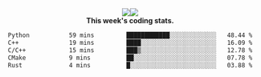 <div align="center" style="display: flex; justify-content: center; align-items: center; height: auto;">
  <div style="display: flex; align-items: center;">
    <img src="https://github-readme-streak-stats.herokuapp.com/?user=innerviewer&theme=black-ice&hide_border=true&stroke=0000&background=0D1117&ring=0080FF&fire=0080FF&currStreakLabel=0080FF" style="height: auto;" />
  </div>
  <div>
    <img src="https://github-readme-stats-one-bice.vercel.app/api/top-langs/?username=innerviewer&role=OWNER,ORGANIZATION_MEMBER,COLLABORATOR&show_icons=true&count_private=true&hide_border=true&title_color=0080FF&icon_color=ffffff&text_color=c9d1d9&bg_color=0d1117" style="height: auto;" />
  </div>
</div>


<div align="center"><b>This week's coding stats.</b>
<!--START_SECTION:waka-->

```txt
Python           59 mins         ████████████░░░░░░░░░░░░░   48.44 %
C++              19 mins         ████░░░░░░░░░░░░░░░░░░░░░   16.09 %
C/C++            15 mins         ███▒░░░░░░░░░░░░░░░░░░░░░   12.78 %
CMake            9 mins          ██░░░░░░░░░░░░░░░░░░░░░░░   07.78 %
Rust             4 mins          █░░░░░░░░░░░░░░░░░░░░░░░░   03.88 %
```

<!--END_SECTION:waka-->
</div>
